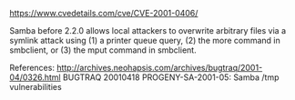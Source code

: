 https://www.cvedetails.com/cve/CVE-2001-0406/

Samba before 2.2.0 allows local attackers to overwrite arbitrary files via a symlink attack using (1) a printer queue query, (2) the more command in smbclient, or (3) the mput command in smbclient.	


References:
	http://archives.neohapsis.com/archives/bugtraq/2001-04/0326.html
	BUGTRAQ 20010418 PROGENY-SA-2001-05: Samba /tmp vulnerabilities

